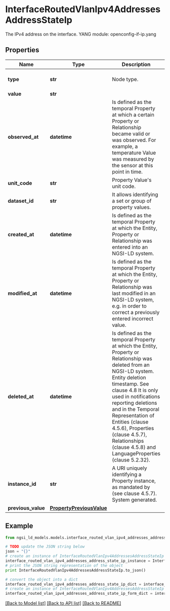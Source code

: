 # InterfaceRoutedVlanIpv4AddressesAddressStateIp

The IPv4 address on the interface.  YANG module: openconfig-if-ip.yang 

## Properties

Name | Type | Description | Notes
------------ | ------------- | ------------- | -------------
**type** | **str** | Node type.  | [optional] [default to 'Property']
**value** | **str** |  | 
**observed_at** | **datetime** | Is defined as the temporal Property at which a certain Property or Relationship became valid or was observed. For example, a temperature Value was measured by the sensor at this point in time.  | [optional] 
**unit_code** | **str** | Property Value&#39;s unit code.  | [optional] 
**dataset_id** | **str** | It allows identifying a set or group of property values.  | [optional] 
**created_at** | **datetime** | Is defined as the temporal Property at which the Entity, Property or Relationship was entered into an NGSI-LD system.  | [optional] [readonly] 
**modified_at** | **datetime** | Is defined as the temporal Property at which the Entity, Property or Relationship was last modified in an NGSI-LD system, e.g. in order to correct a previously entered incorrect value.  | [optional] [readonly] 
**deleted_at** | **datetime** | Is defined as the temporal Property at which the Entity, Property or Relationship was deleted from an NGSI-LD system.  Entity deletion timestamp. See clause 4.8 It is only used in notifications reporting deletions and in the Temporal Representation of Entities (clause 4.5.6), Properties (clause 4.5.7), Relationships (clause 4.5.8) and LanguageProperties (clause 5.2.32).  | [optional] [readonly] 
**instance_id** | **str** | A URI uniquely identifying a Property instance, as mandated by (see clause 4.5.7). System generated.  | [optional] [readonly] 
**previous_value** | [**PropertyPreviousValue**](PropertyPreviousValue.md) |  | [optional] 

## Example

```python
from ngsi_ld_models.models.interface_routed_vlan_ipv4_addresses_address_state_ip import InterfaceRoutedVlanIpv4AddressesAddressStateIp

# TODO update the JSON string below
json = "{}"
# create an instance of InterfaceRoutedVlanIpv4AddressesAddressStateIp from a JSON string
interface_routed_vlan_ipv4_addresses_address_state_ip_instance = InterfaceRoutedVlanIpv4AddressesAddressStateIp.from_json(json)
# print the JSON string representation of the object
print InterfaceRoutedVlanIpv4AddressesAddressStateIp.to_json()

# convert the object into a dict
interface_routed_vlan_ipv4_addresses_address_state_ip_dict = interface_routed_vlan_ipv4_addresses_address_state_ip_instance.to_dict()
# create an instance of InterfaceRoutedVlanIpv4AddressesAddressStateIp from a dict
interface_routed_vlan_ipv4_addresses_address_state_ip_form_dict = interface_routed_vlan_ipv4_addresses_address_state_ip.from_dict(interface_routed_vlan_ipv4_addresses_address_state_ip_dict)
```
[[Back to Model list]](../README.md#documentation-for-models) [[Back to API list]](../README.md#documentation-for-api-endpoints) [[Back to README]](../README.md)



